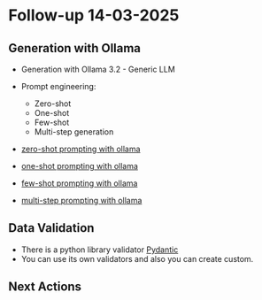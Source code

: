 # Follow-up 14-03-2025

## Generation with Ollama
- Generation with Ollama 3.2 - Generic LLM 
- Prompt engineering:
    - Zero-shot
    - One-shot
    - Few-shot 
    - Multi-step generation

- [zero-shot prompting with ollama](https://github.com/federicoperezmarina/101_phd/blob/main/code/zero_shot_ollama_3_2.py)
- [one-shot prompting with ollama](https://github.com/federicoperezmarina/101_phd/blob/main/code/one_shot_ollama_3_2.py)
- [few-shot prompting with ollama](https://github.com/federicoperezmarina/101_phd/blob/main/code/few_shot_ollama_3_2.py)
- [multi-step prompting with ollama](https://github.com/federicoperezmarina/101_phd/blob/main/code/multi_step_ollama_3_2.py)

## Data Validation
- There is a python library validator [Pydantic](https://docs.pydantic.dev/latest/)
- You can use its own validators and also you can create custom.

## Next Actions

